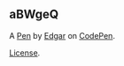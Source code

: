 aBWgeQ
------


A [Pen](http://codepen.io/Bufu777/pen/aBWgeQ) by [Edgar](http://codepen.io/Bufu777) on [CodePen](http://codepen.io/).

[License](http://codepen.io/Bufu777/pen/aBWgeQ/license).